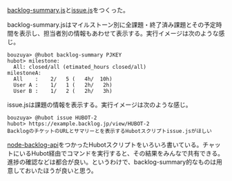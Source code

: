 [backlog-summary.js](https://github.com/faithcreates/hubot-scripts/pull/26)と[issue.js](https://github.com/faithcreates/hubot-scripts/pull/27)をつくった。

backlog-summary.jsはマイルストーン別に全課題・終了済み課題とその予定時間を表示し、担当者別の情報もあわせて表示する。実行イメージは次のような感じ。


    bouzuya> @hubot backlog-summary PJKEY
    hubot> milestone:
      All: closed/all (etimated_hours closed/all)
    milestoneA:
      All    :    2/   5 (   4h/  10h)
      User A :    1/   1 (   2h/   2h)
      User B :    1/   2 (   2h/   3h)

issue.jsは課題の情報を表示する。実行イメージは次のような感じ。

    bouzuya> @hubot issue HUBOT-2
    hubot> https://example.backlog.jp/view/HUBOT-2
    BacklogのチケットのURLとサマリーとを表示するHubotスクリプトissue.jsがほしい

[node-backlog-api][bouzuya/node-backlog-api]をつかったHubotスクリプトをいろいろ書いている。チャットにいるHubot経由でコマンドを実行すると、その結果をみんなで共有できる。進捗の確認などは都合が良い。というわけで、backlog-summary的なものは用意しておいたほうが良いと思う。

[bouzuya/node-backlog-api]: https://github.com/bouzuya/node-backlog-api
